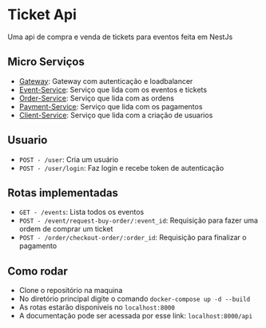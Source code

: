 # Ticket Api

Uma api de compra e venda de tickets para eventos feita em NestJs

## Micro Serviços

- [Gateway](https://github.com/gabriel-skinny/event-api/tree/master/Gateway): Gateway com autenticação e loadbalancer
- [Event-Service](https://github.com/gabriel-skinny/event-api/tree/master/Event-Service): Serviço que lida com os eventos e tickets
- [Order-Service](https://github.com/gabriel-skinny/event-api/tree/master/Order-Service): Serviço que lida com as ordens
- [Payment-Service](https://github.com/gabriel-skinny/event-api/tree/master/Payment-Service): Serviço que lida com os pagamentos
- [Client-Service](https://github.com/gabriel-skinny/event-api/tree/master/Client-Service): Serviço que lida com a criação de usuarios

## Usuario

- `POST - /user`: Cria um usuário
- `POST - /user/login`: Faz login e recebe token de autenticação

## Rotas implementadas

- `GET - /events`: Lista todos os eventos
- `POST - /event/request-buy-order/:event_id`: Requisição para fazer uma ordem de comprar um ticket
- `POST - /order/checkout-order/:order_id`: Requisição para finalizar o pagamento

## Como rodar

- Clone o repositório na maquina
- No diretório principal digite o comando `docker-compose up -d --build`
- As rotas estarão disponiveis no `localhost:8000`
- A documentação pode ser acessada por esse link: `localhost:8000/api`
